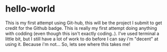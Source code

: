 # hello-world
This is my first attempt using Git-hub, this will be the project I submit to get credit for the Github badge.
This is really my first attempt doing anything with codding (even though this isn't exactly coding..). I've used terminal a little bit, but I still have a lot of work to do before I can say i'm "decent" at using it. Because i'm not... So, lets see where this takes me!
